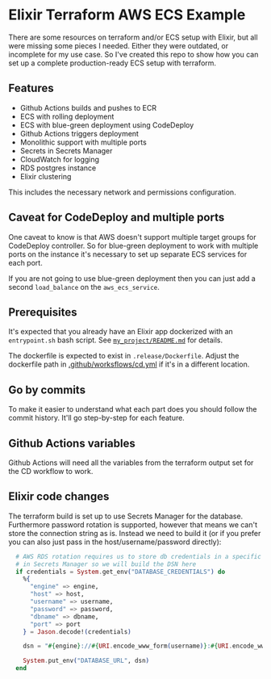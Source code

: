# Elixir Terraform AWS ECS Example

There are some resources on terraform and/or ECS setup with Elixir, but all were missing some pieces I needed. Either they were outdated, or incomplete for my use case. So I've created this repo to show how you can set up a complete production-ready ECS setup with terraform.

## Features

- Github Actions builds and pushes to ECR
- ECS with rolling deployment
- ECS with blue-green deployment using CodeDeploy
- Github Actions triggers deployment
- Monolithic support with multiple ports
- Secrets in Secrets Manager
- CloudWatch for logging
- RDS postgres instance
- Elixir clustering

This includes the necessary network and permissions configuration.

## Caveat for CodeDeploy and multiple ports

One caveat to know is that AWS doesn't support multiple target groups for CodeDeploy controller. So for blue-green deployment to work with multiple ports on the instance it's necessary to set up separate ECS services for each port.

If you are not going to use blue-green deployment then you can just add a second `load_balance` on the `aws_ecs_service`.

## Prerequisites

It's expected that you already have an Elixir app dockerized with an `entrypoint.sh` bash script. See [`my_project/README.md`](my_project/README.md) for details.

The dockerfile is expected to exist in `.release/Dockerfile`. Adjust the dockerfile path in [.github/worksflows/cd.yml](my_project/.github/workflows/cd.yml) if it's in a different location.

## Go by commits

To make it easier to understand what each part does you should follow the commit history. It'll go step-by-step for each feature.

## Github Actions variables

Github Actions will need all the variables from the terraform output set for the CD workflow to work.

## Elixir code changes

The terraform build is set up to use Secrets Manager for the database. Furthermore password rotation is supported, however that means we can't store the connection string as is. Instead we need to build it (or if you prefer you can also just pass in the host/username/password directly):

```elixir
  # AWS RDS rotation requires us to store db credentials in a specific format
  # in Secrets Manager so we will build the DSN here
  if credentials = System.get_env("DATABASE_CREDENTIALS") do
    %{
      "engine" => engine,
      "host" => host,
      "username" => username,
      "password" => password,
      "dbname" => dbname,
      "port" => port
    } = Jason.decode!(credentials)

    dsn = "#{engine}://#{URI.encode_www_form(username)}:#{URI.encode_www_form(password)}@#{host}:#{port}/#{dbname}"

    System.put_env("DATABASE_URL", dsn)
  end
```

